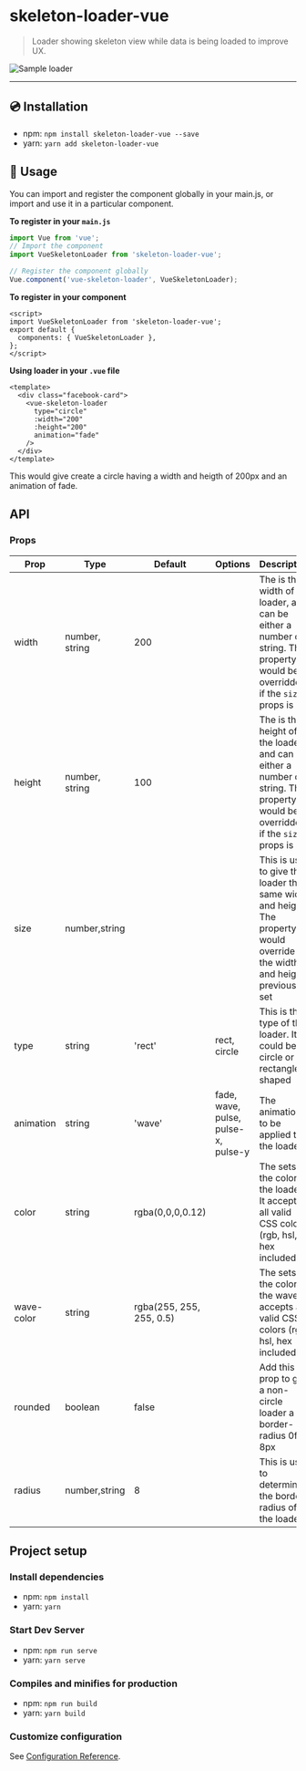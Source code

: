 # skeleton-loader-vue

> Loader showing skeleton view while data is being loaded to improve UX.

![Sample loader](https://res.cloudinary.com/ibnabubakre/image/upload/v1594505356/loader.gif)

---

## :cd: Installation

* npm: `npm install skeleton-loader-vue --save`
* yarn: `yarn add skeleton-loader-vue`

## :rocket: Usage
You can import and register the component globally in your main.js, or import and use it in a particular component.

**To register in your `main.js`**
```javascript
import Vue from 'vue';
// Import the component
import VueSkeletonLoader from 'skeleton-loader-vue';

// Register the component globally
Vue.component('vue-skeleton-loader', VueSkeletonLoader);
```

**To register in your component**
```vue
<script>
import VueSkeletonLoader from 'skeleton-loader-vue';
export default {
  components: { VueSkeletonLoader },
};
</script>
```

**Using loader in your `.vue` file**

```vue
<template>
  <div class="facebook-card">
    <vue-skeleton-loader
      type="circle"
      :width="200"
      :height="200"
      animation="fade"
    />
  </div>
</template>
```

This would give create a circle having a width and heigth of 200px and an animation of fade.

## API

### Props

|Prop|Type|Default|Options|Description|
|---|---|---|---|---|
|width|number, string|200||The is the width of the loader, and can be either a number or string. This property would be overridden if the `size` props is set|
|height|number, string|100||The is the height of the loader, and can be either a number or string. This property would be overridden if the `size` props is set|
|size|number,string|||This is used to give the loader the same width and height. The property would override the width and height previously set|
|type|string|'rect'|rect, circle|This is the type of the loader. It could be circle or rectangle shaped|
|animation|string|'wave'|fade, wave, pulse, pulse-x, pulse-y|The animation to be applied to the loader|
|color|string|rgba(0,0,0,0.12)||The sets the color of the loader. It accepts all valid CSS colors (rgb, hsl, hex included)|
|wave-color|string|rgba(255, 255, 255, 0.5)||The sets the color of the wave. It accepts all valid CSS colors (rgb, hsl, hex included)|
|rounded|boolean|false||Add this prop to give a non-circle loader a border-radius 0f 8px|
|radius|number,string|8||This is used to determine the border radius of the loader|


## Project setup

### Install dependencies

* npm: `npm install`
* yarn: `yarn`

### Start Dev Server

* npm: `npm run serve`
* yarn: `yarn serve`

### Compiles and minifies for production

* npm: `npm run build`
* yarn: `yarn build`

### Customize configuration

See [Configuration Reference](https://cli.vuejs.org/config/).
